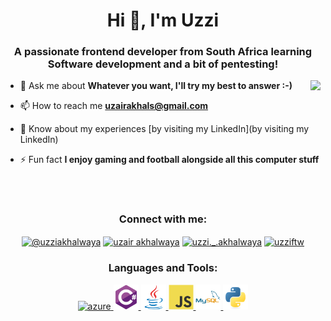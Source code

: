<h1 align="center">Hi 👋, I'm Uzzi</h1>
<h3 align="center">A passionate frontend developer from South Africa learning Software development and a bit of pentesting!</h3>
<img align="right" src="https://media.tenor.com/GfSX-u7VGM4AAAAC/coding.gif"></img>

- 💬 Ask me about **Whatever you want, I'll try my best to answer :-)**

- 📫 How to reach me **uzairakhals@gmail.com**

- 📄 Know about my experiences [by visiting my LinkedIn](by visiting my LinkedIn)

- ⚡ Fun fact **I enjoy gaming and football alongside all this computer stuff**
<br/>
<br/>






<h3 align="center">Connect with me:</h3>
<p align="center">
<a href="https://twitter.com/@uzziakhalwaya" target="blank"><img align="center" src="https://raw.githubusercontent.com/rahuldkjain/github-profile-readme-generator/master/src/images/icons/Social/twitter.svg" alt="@uzziakhalwaya" height="30" width="40" /></a>
<a href="https://linkedin.com/in/uzair akhalwaya" target="blank"><img align="center" src="https://raw.githubusercontent.com/rahuldkjain/github-profile-readme-generator/master/src/images/icons/Social/linked-in-alt.svg" alt="uzair akhalwaya" height="30" width="40" /></a>
<a href="https://instagram.com/uzzi._.akhalwaya" target="blank"><img align="center" src="https://raw.githubusercontent.com/rahuldkjain/github-profile-readme-generator/master/src/images/icons/Social/instagram.svg" alt="uzzi._.akhalwaya" height="30" width="40" /></a>
<a href="https://www.youtube.com/c/uzziftw" target="blank"><img align="center" src="https://raw.githubusercontent.com/rahuldkjain/github-profile-readme-generator/master/src/images/icons/Social/youtube.svg" alt="uzziftw" height="30" width="40" /></a>
</p>

<h3 align="center">Languages and Tools:</h3>
<p align="center"> <a href="https://azure.microsoft.com/en-in/" target="_blank" rel="noreferrer"> <img src="https://www.vectorlogo.zone/logos/microsoft_azure/microsoft_azure-icon.svg" alt="azure" width="40" height="40"/> </a> <a href="https://www.w3schools.com/cs/" target="_blank" rel="noreferrer"> <img src="https://raw.githubusercontent.com/devicons/devicon/master/icons/csharp/csharp-original.svg" alt="csharp" width="40" height="40"/> </a> <a href="https://www.java.com" target="_blank" rel="noreferrer"> <img src="https://raw.githubusercontent.com/devicons/devicon/master/icons/java/java-original.svg" alt="java" width="40" height="40"/> </a> <a href="https://developer.mozilla.org/en-US/docs/Web/JavaScript" target="_blank" rel="noreferrer"> <img src="https://raw.githubusercontent.com/devicons/devicon/master/icons/javascript/javascript-original.svg" alt="javascript" width="40" height="40"/> </a> <a href="https://www.mysql.com/" target="_blank" rel="noreferrer"> <img src="https://raw.githubusercontent.com/devicons/devicon/master/icons/mysql/mysql-original-wordmark.svg" alt="mysql" width="40" height="40"/> </a> <a href="https://www.python.org" target="_blank" rel="noreferrer"> <img src="https://raw.githubusercontent.com/devicons/devicon/master/icons/python/python-original.svg" alt="python" width="40" height="40"/> </a> </p>
